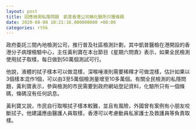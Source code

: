 ```yaml
---
layout: post
title: 回應檢測私隱問題　凱普香港公司稱化驗所只獲條碼
date: 2020-08-08 10:21:16.000000000 +08:00
categories: rthk
---
```


政府委託三間內地檢測公司，推行普及社區檢測計劃，其中凱普醫檢在港開設的香港分子病理檢驗中心，主任黃利寶在本台節目《星期六問責》表示，如果全民檢測使用拭子取樣，每日做到50萬個測試可行。

他說，液體的拭子樣本可以做混樣，深喉唾液則需要稀釋才可做混樣，估計如果以3個樣本混作1個，可以由3至5萬個檢測量增至10多萬個。有關全民檢測的私隱問題，黃利寶表示，參與檢測的市民需要到政府網站登記資料，化驗所只有一個條碼，條碼沒有任何訊息。

黃利寶又說，市民自行取喉拭子樣本較難，並且有風險，外國曾有案例有小朋友咬斷拭子。他建議應由醫護人員取樣，香港可以考慮動員私家護士及救護員等負責取樣。
